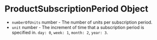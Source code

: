# ProductSubscriptionPeriod Object

* `numberOfUnits` number - The number of units per subscription period.
* `unit` number - The increment of time that a subscription period is specified in. `day: 0`, `week: 1`, `month: 2`, `year: 3`.
